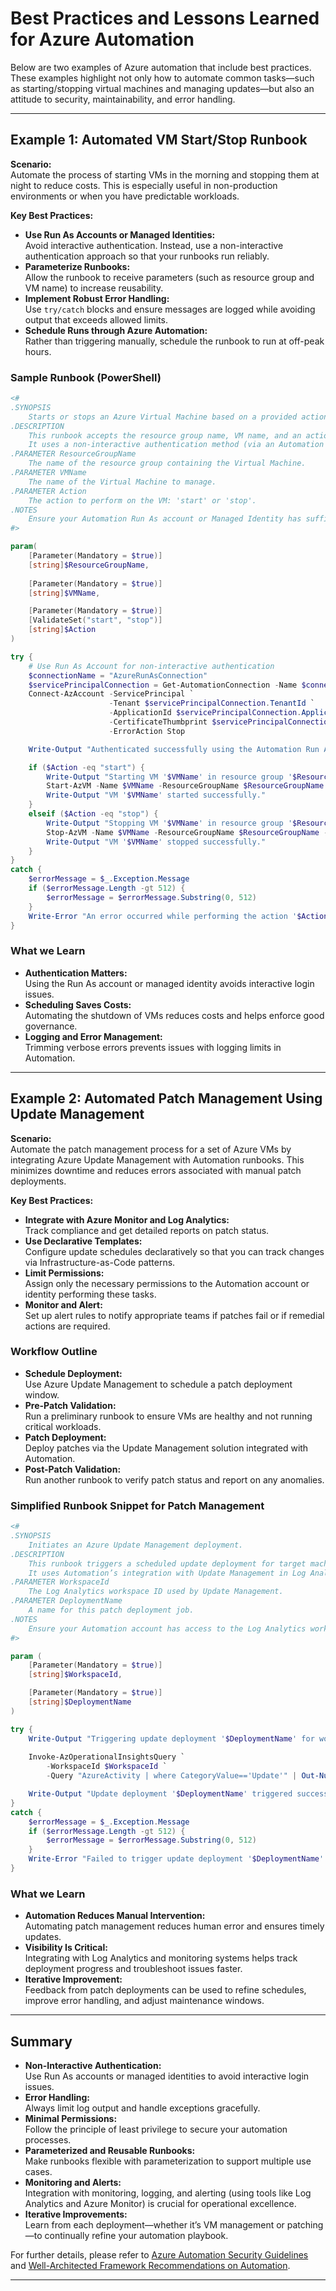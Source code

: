 
# Best Practices and Lessons Learned for Azure Automation

Below are two examples of Azure automation that include best practices. These examples highlight not only how to automate common tasks—such as starting/stopping virtual machines and managing updates—but also an attitude to security, maintainability, and error handling.

---

## Example 1: Automated VM Start/Stop Runbook

**Scenario:**  
Automate the process of starting VMs in the morning and stopping them at night to reduce costs. This is especially useful in non-production environments or when you have predictable workloads.

**Key Best Practices:**

- **Use Run As Accounts or Managed Identities:**  
  Avoid interactive authentication. Instead, use a non-interactive authentication approach so that your runbooks run reliably.
- **Parameterize Runbooks:**  
  Allow the runbook to receive parameters (such as resource group and VM name) to increase reusability.
- **Implement Robust Error Handling:**  
  Use `try/catch` blocks and ensure messages are logged while avoiding output that exceeds allowed limits.
- **Schedule Runs through Azure Automation:**  
  Rather than triggering manually, schedule the runbook to run at off-peak hours.

### Sample Runbook (PowerShell)

```powershell
<#
.SYNOPSIS
    Starts or stops an Azure Virtual Machine based on a provided action.
.DESCRIPTION
    This runbook accepts the resource group name, VM name, and an action parameter (Start/Stop).
    It uses a non-interactive authentication method (via an Automation Run As Account) to perform the task.
.PARAMETER ResourceGroupName
    The name of the resource group containing the Virtual Machine.
.PARAMETER VMName
    The name of the Virtual Machine to manage.
.PARAMETER Action
    The action to perform on the VM: 'start' or 'stop'.
.NOTES
    Ensure your Automation Run As account or Managed Identity has sufficient permissions.
#>

param(
    [Parameter(Mandatory = $true)]
    [string]$ResourceGroupName,
    
    [Parameter(Mandatory = $true)]
    [string]$VMName,

    [Parameter(Mandatory = $true)]
    [ValidateSet("start", "stop")]
    [string]$Action
)

try {
    # Use Run As Account for non-interactive authentication
    $connectionName = "AzureRunAsConnection"
    $servicePrincipalConnection = Get-AutomationConnection -Name $connectionName
    Connect-AzAccount -ServicePrincipal `
                      -Tenant $servicePrincipalConnection.TenantId `
                      -ApplicationId $servicePrincipalConnection.ApplicationId `
                      -CertificateThumbprint $servicePrincipalConnection.CertificateThumbprint `
                      -ErrorAction Stop

    Write-Output "Authenticated successfully using the Automation Run As Account."

    if ($Action -eq "start") {
        Write-Output "Starting VM '$VMName' in resource group '$ResourceGroupName'..."
        Start-AzVM -Name $VMName -ResourceGroupName $ResourceGroupName -ErrorAction Stop
        Write-Output "VM '$VMName' started successfully."
    }
    elseif ($Action -eq "stop") {
        Write-Output "Stopping VM '$VMName' in resource group '$ResourceGroupName'..."
        Stop-AzVM -Name $VMName -ResourceGroupName $ResourceGroupName -Force -ErrorAction Stop
        Write-Output "VM '$VMName' stopped successfully."
    }
}
catch {
    $errorMessage = $_.Exception.Message
    if ($errorMessage.Length -gt 512) {
        $errorMessage = $errorMessage.Substring(0, 512)
    }
    Write-Error "An error occurred while performing the action '$Action' on VM '$VMName'. Details: $errorMessage"
}
```

### What we Learn

- **Authentication Matters:**  
  Using the Run As account or managed identity avoids interactive login issues.
- **Scheduling Saves Costs:**  
  Automating the shutdown of VMs reduces costs and helps enforce good governance.
- **Logging and Error Management:**  
  Trimming verbose errors prevents issues with logging limits in Automation.

---

## Example 2: Automated Patch Management Using Update Management

**Scenario:**  
Automate the patch management process for a set of Azure VMs by integrating Azure Update Management with Automation runbooks. This minimizes downtime and reduces errors associated with manual patch deployments.

**Key Best Practices:**

- **Integrate with Azure Monitor and Log Analytics:**  
  Track compliance and get detailed reports on patch status.
- **Use Declarative Templates:**  
  Configure update schedules declaratively so that you can track changes via Infrastructure-as-Code patterns.
- **Limit Permissions:**  
  Assign only the necessary permissions to the Automation account or identity performing these tasks.
- **Monitor and Alert:**  
  Set up alert rules to notify appropriate teams if patches fail or if remedial actions are required.

### Workflow Outline

- **Schedule Deployment:**  
  Use Azure Update Management to schedule a patch deployment window.
- **Pre-Patch Validation:**  
  Run a preliminary runbook to ensure VMs are healthy and not running critical workloads.
- **Patch Deployment:**  
  Deploy patches via the Update Management solution integrated with Automation.
- **Post-Patch Validation:**  
  Run another runbook to verify patch status and report on any anomalies.

### Simplified Runbook Snippet for Patch Management

```powershell
<#
.SYNOPSIS
    Initiates an Azure Update Management deployment.
.DESCRIPTION
    This runbook triggers a scheduled update deployment for target machines.
    It uses Automation’s integration with Update Management in Log Analytics.
.PARAMETER WorkspaceId
    The Log Analytics workspace ID used by Update Management.
.PARAMETER DeploymentName
    A name for this patch deployment job.
.NOTES
    Ensure your Automation account has access to the Log Analytics workspace.
#>

param (
    [Parameter(Mandatory = $true)]
    [string]$WorkspaceId,

    [Parameter(Mandatory = $true)]
    [string]$DeploymentName
)

try {
    Write-Output "Triggering update deployment '$DeploymentName' for workspace '$WorkspaceId'..."
    
    Invoke-AzOperationalInsightsQuery `
        -WorkspaceId $WorkspaceId `
        -Query "AzureActivity | where CategoryValue=='Update'" | Out-Null

    Write-Output "Update deployment '$DeploymentName' triggered successfully."
}
catch {
    $errorMessage = $_.Exception.Message
    if ($errorMessage.Length -gt 512) {
        $errorMessage = $errorMessage.Substring(0, 512)
    }
    Write-Error "Failed to trigger update deployment '$DeploymentName'. Details: $errorMessage"
}
```

### What we Learn

- **Automation Reduces Manual Intervention:**  
  Automating patch management reduces human error and ensures timely updates.
- **Visibility Is Critical:**  
  Integrating with Log Analytics and monitoring systems helps track deployment progress and troubleshoot issues faster.
- **Iterative Improvement:**  
  Feedback from patch deployments can be used to refine schedules, improve error handling, and adjust maintenance windows.

---

## Summary 

- **Non-Interactive Authentication:**  
  Use Run As accounts or managed identities to avoid interactive login issues.
- **Error Handling:**  
  Always limit log output and handle exceptions gracefully.
- **Minimal Permissions:**  
  Follow the principle of least privilege to secure your automation processes.
- **Parameterized and Reusable Runbooks:**  
  Make runbooks flexible with parameterization to support multiple use cases.
- **Monitoring and Alerts:**  
  Integration with monitoring, logging, and alerting (using tools like Log Analytics and Azure Monitor) is crucial for operational excellence.
- **Iterative Improvements:**  
  Learn from each deployment—whether it’s VM management or patching—to continually refine your automation playbook.

For further details, please refer to [Azure Automation Security Guidelines](https://learn.microsoft.com/en-us/azure/automation/automation-security-guidelines) and [Well-Architected Framework Recommendations on Automation](https://learn.microsoft.com/en-us/azure/well-architected/operational-excellence/automate-tasks).

---
